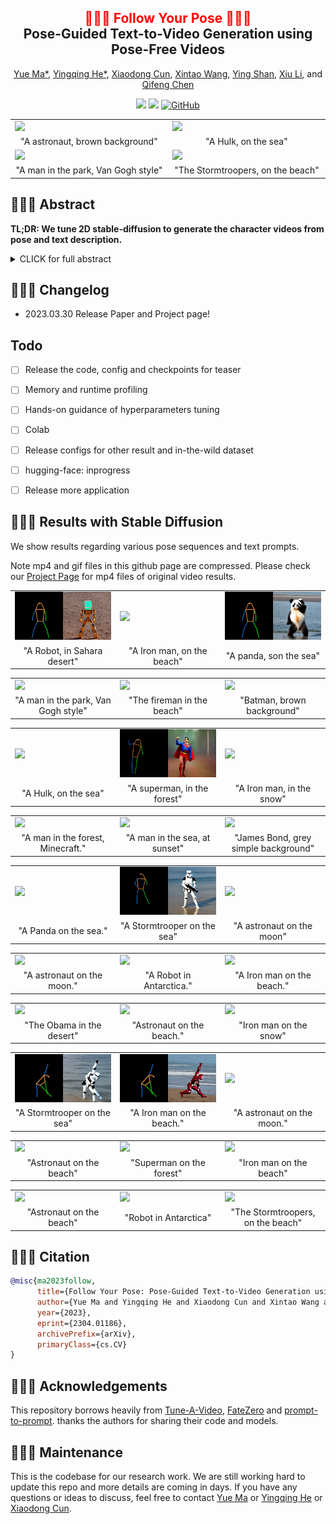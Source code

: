 <div align="center">
<h2><font color="red"> 🕺🕺🕺 Follow Your Pose 💃💃💃 </font></center> <br> <center>Pose-Guided Text-to-Video Generation using Pose-Free Videos</h2>

[Yue Ma*](https://mayuelala.github.io/), [Yingqing He*](https://github.com/YingqingHe), [Xiaodong Cun](http://vinthony.github.io/), [Xintao Wang](https://xinntao.github.io/), [Ying Shan](https://scholar.google.com/citations?hl=zh-CN&user=4oXBp9UAAAAJ), [Xiu Li](https://scholar.google.com/citations?user=Xrh1OIUAAAAJ&hl=zh-CN), and [Qifeng Chen](https://cqf.io)

<a href='https://arxiv.org/abs/2304.01186'><img src='https://img.shields.io/badge/ArXiv-2304.01186-red'></a> 
<a href='https://follow-your-pose.github.io/'><img src='https://img.shields.io/badge/Project-Page-Green'></a>  [![GitHub](https://img.shields.io/github/stars/mayuelala/FollowYourPose?style=social)](https://github.com/mayuelala/FollowYourPose)
</div>


<!-- ![fatezero_demo](./docs/teaser.png) -->

<table class="center">
  <td><img src="gif_results/A Astronaut.gif"></td>
  <td><img src="gif_results/ertA Hulk on the sea .gif"></td>
  <tr>
  <td width=25% style="text-align:center;">"A astronaut, brown background"</td>
  <td width=25% style="text-align:center;">"A Hulk, on the sea"</td>
  <!-- <td width=25% style="text-align:center;">"Wonder Woman, wearing a cowboy hat, is skiing"</td>
  <td width=25% style="text-align:center;">"A man, wearing pink clothes, is skiing at sunset"</td> -->
</tr>
<td><img src="gif_results/a man in the park, Van Gogh style.gif"></td>
<td><img src="gif_results/vervA Stormtrooper on the sea.gif"></td>
<tr>
<td width=25% style="text-align:center;">"A man in the park, Van Gogh style"</td>
<td width=25% style="text-align:center;">"The Stormtroopers, on the beach"</td>
</tr>
</table >

## 💃💃💃 Abstract
<b>TL;DR: We tune 2D stable-diffusion to generate the character videos from pose and text description.</b>

<details><summary>CLICK for full abstract</summary>


> Generating text-editable and pose-controllable character videos have an imperious demand in creating various digital human. Nevertheless, this task has been restricted by the absence of a comprehensive dataset featuring paired video-pose captions and the generative prior models for videos. In this work, we design a novel two-stage training scheme that can utilize easily obtained datasets (i.e., image pose pair and pose-free video) and the pre-trained text-to-image (T2I) model to obtain the pose-controllable character videos. Specifically, in the first stage, only the keypoint-image pairs are used only for a controllable textto-image generation. We learn a zero-initialized convolutional encoder to encode the pose information. In the second stage, we finetune the motion of the above network via a pose-free video dataset by adding the learnable temporal self-attention and reformed cross-frame self-attention blocks. Powered by our new designs, our method successfully generates continuously pose-controllable character videos while keeps the editing and concept composition ability of the pre-trained T2I model. The code and models will be made publicly available.
</details>

## 🕺🕺🕺 Changelog
<!-- A new option store all the attentions in hard disk, which require less ram. -->
- 2023.03.30 Release Paper and Project page!

## Todo

- [ ] Release the code, config and checkpoints for teaser
- [ ] Memory and runtime profiling
- [ ] Hands-on guidance of hyperparameters tuning
- [ ] Colab
- [ ] Release configs for other result and in-the-wild dataset
- [ ] hugging-face: inprogress
- [ ] Release more application


## 💃💃💃 Results with Stable Diffusion
We show results regarding various pose sequences and text prompts.

Note mp4 and gif files in this github page are compressed. 
Please check our [Project Page](https://follow-your-pose.github.io/) for mp4 files of original video results.
<table class="center">

<tr>
  <td><img src="gif_results/A Robot is dancing in Sahara desert.gif"></td>
  <td><img src="gif_results/sdsdA Iron man on the beach.gif"></td>
  <td><img src="gif_results/A Panda on the sea.gif"></td>
</tr>
<tr>
  <td width=25% style="text-align:center;">"A Robot, in Sahara desert"</td>
  <td width=25% style="text-align:center;">"A Iron man, on the beach"</td>
  <td width=25% style="text-align:center;">"A panda, son the sea"</td>
</tr>
</table>
<!--#########################################################-->
<table class="center">
<tr>
  <td><img src="gif_results/a man in the park, Van Gogh style.gif"></td>
  <td><img src="gif_results/fireman in the beach.gif"></td>
  <td><img src="gif_results/Batman brown background.gif"></td>
</tr>
<tr>
</tr>
<tr>
  <td width=25% style="text-align:center;">"A man in the park, Van Gogh style"</td>
  <td width=25% style="text-align:center;">"The fireman in the beach"</td>
  <td width=25% style="text-align:center;">"Batman, brown background"</td>
</tr>
</table>
<!--#########################################################-->


<table class="center">
<tr>
  <td><img src="gif_results/ertA Hulk on the sea .gif"></td>
  <td><img src="gif_results/lokA Superman on the forest.gif"></td>
  <td><img src="gif_results/A Iron man on the snow.gif"></td>

</tr>
<tr>

</tr>
<tr>
  <td width=25% style="text-align:center;">"A Hulk, on the sea"</td>
  <td width=25% style="text-align:center;">"A superman, in the forest"</td>
  <td width=25% style="text-align:center;">"A Iron man, in the snow"</td>
</tr>
</table>
<!--#########################################################-->

<table class="center">
<tr>
  <td><img src="gif_results/A man in the forest, Minecraft.gif"></td>
  <td><img src="gif_results/a man in the sea, at sunset.gif"></td>
  <td><img src="gif_results/James Bond, grey simple background.gif"></td>

</tr>
<tr>

</tr>
<tr>
  <td width=25% style="text-align:center;">"A man in the forest, Minecraft."</td>
  <td width=25% style="text-align:center;">"A man in the sea, at sunset"</td>
  <td width=25% style="text-align:center;">"James Bond, grey simple background"</td>
</tr>
</table>
<!--#########################################################-->

<table class="center">
<tr>
  <td><img src="gif_results/vryvA Panda on the sea.gif"></td>
  <td><img src="gif_results/nbthA Stormtrooper on the sea.gif"></td>
  <td><img src="gif_results/egbA astronaut on the moon.gif"></td>

</tr>
<tr>

</tr>
<tr>
  <td width=25% style="text-align:center;">"A Panda on the sea."</td>
  <td width=25% style="text-align:center;">"A Stormtrooper on the sea"</td>
  <td width=25% style="text-align:center;">"A astronaut on the moon"</td>
</tr>
</table>
<!--#########################################################-->

<table class="center">
<tr>
  <td><img src="gif_results/sssA astronaut on the moon.gif"></td>
  <td><img src="gif_results/ccA Robot in Antarctica.gif"></td>
  <td><img src="gif_results/zzzzA Iron man on the beach..gif"></td>

</tr>
<tr>

</tr>
<tr>
  <td width=25% style="text-align:center;">"A astronaut on the moon."</td>
  <td width=25% style="text-align:center;">"A Robot in Antarctica."</td>
  <td width=25% style="text-align:center;">"A Iron man on the beach."</td>
</tr>
</table>

<!--#########################################################-->
<table class="center">
<tr>
  <td><img src="gif_results/yrvA Obama in the desert.gif"></td>
  <td><img src="gif_results/dfcA Astronaut on the beach.gif"></td>
  <td><img src="gif_results/sasqA Iron man on the snow.gif"></td>

</tr>
<tr>

</tr>
<tr>
  <td width=25% style="text-align:center;">"The Obama in the desert"</td>
  <td width=25% style="text-align:center;">"Astronaut on the beach."</td>
  <td width=25% style="text-align:center;">"Iron man on the snow"</td>
</tr>
</table>
<!--#########################################################-->

<table class="center">
<tr>
  <td><img src="gif_results/aaaA Stormtrooper on the sea.gif"></td>
  <td><img src="gif_results/A Iron man on the beach..gif"></td>
  <td><img src="gif_results/A astronaut on the moon.gif"></td>

</tr>
<tr>

</tr>
<tr>
  <td width=25% style="text-align:center;">"A Stormtrooper on the sea"</td>
  <td width=25% style="text-align:center;">"A Iron man on the beach."</td>
  <td width=25% style="text-align:center;">"A astronaut on the moon."</td>
</tr>
</table>
<!--#########################################################-->

<table class="center">
<tr>
  <td><img src="gif_results/cdAstronaut on the beach.gif"></td>
  <td><img src="gif_results/cswSuperman on the forest.gif"></td>
  <td><img src="gif_results/cwIron man on the beach..gif"></td>

</tr>
<tr>

</tr>
<tr>
  <td width=25% style="text-align:center;">"Astronaut on the beach"</td>
  <td width=25% style="text-align:center;">"Superman on the forest"</td>
  <td width=25% style="text-align:center;">"Iron man on the beach"</td>
</tr>
</table>
<!--#########################################################-->

<table class="center">
<tr>
  <td><img src="gif_results/dfewcAstronaut on the beach.gif"></td>
  <td><img src="gif_results/ewA Robot in Antarctica.gif"></td>
  <td><img src="gif_results/vervA Stormtrooper on the sea.gif"></td>

</tr>
<tr>

</tr>
<tr>
  <td width=25% style="text-align:center;">"Astronaut on the beach"</td>
  <td width=25% style="text-align:center;">"Robot in Antarctica"</td>
  <td width=25% style="text-align:center;">"The Stormtroopers, on the beach"</td>
</tr>
</table>
<!--#########################################################-->




## 🎼🎼🎼 Citation 

```bibtex
@misc{ma2023follow,
      title={Follow Your Pose: Pose-Guided Text-to-Video Generation using Pose-Free Videos}, 
      author={Yue Ma and Yingqing He and Xiaodong Cun and Xintao Wang and Ying Shan and Xiu Li and Qifeng Chen},
      year={2023},
      eprint={2304.01186},
      archivePrefix={arXiv},
      primaryClass={cs.CV}
}
``` 


## 👯👯👯 Acknowledgements

This repository borrows heavily from [Tune-A-Video](https://github.com/showlab/Tune-A-Video), [FateZero](https://github.com/ChenyangQiQi/FateZero) and [prompt-to-prompt](https://github.com/google/prompt-to-prompt/). thanks the authors for sharing their code and models.

## 🕺🕺🕺 Maintenance

This is the codebase for our research work. We are still working hard to update this repo and more details are coming in days. If you have any questions or ideas to discuss, feel free to contact [Yue Ma](mailto:y-ma21@mails.tsinghua.edu.cn) or [Yingqing He](https://github.com/YingqingHe) or [Xiaodong Cun](mailto:vinthony@gmail.com).

